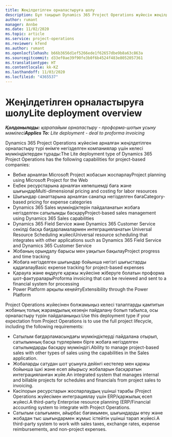 ```yaml
---
title: Жеңілдетілген орналастыруға шолу
description: Бұл тақырып Dynamics 365 Project Operations жүйесін жеңілдетілген орналастыру туралы ақпарат береді.
author: rumant
manager: Annbe
ms.date: 11/02/2020
ms.topic: article
ms.service: project-operations
ms.reviewer: kfend
ms.author: rumant
ms.openlocfilehash: b66b3656d1ef5266ede1f62657dbe9b8a63c863a
ms.sourcegitcommit: d33ef0ae39f90fe3b0f6b4524f483e8052057361
ms.translationtype: HT
ms.contentlocale: kk-KZ
ms.lasthandoff: 11/03/2020
ms.locfileid: "4365537"
---
```

# <a name="lite-deployment-overview"></a><span data-ttu-id="1c3bd-103">Жеңілдетілген орналастыруға шолу</span><span class="sxs-lookup"><span data-stu-id="1c3bd-103">Lite deployment overview</span></span>

<span data-ttu-id="1c3bd-104">_**Қолданылады:** қарапайым орналастыру - проформа-шотын ұсыну мәмілесі_</span><span class="sxs-lookup"><span data-stu-id="1c3bd-104">_**Applies To:** Lite deployment - deal to proforma invoicing_</span></span>

<span data-ttu-id="1c3bd-105">Dynamics 365 Project Operations жүйесіне арналған жеңілдетілген орналастыру түрі өнімге негізделген компаниялар үшін келесі мүмкіндіктерден тұрады:</span><span class="sxs-lookup"><span data-stu-id="1c3bd-105">The Lite deployment type of Dynamics 365 Project Operations has the following capabilities for project-based companies:</span></span>

- <span data-ttu-id="1c3bd-106">Вебке арналған Microsoft Project жобасын жоспарлау</span><span class="sxs-lookup"><span data-stu-id="1c3bd-106">Project planning using Microsoft Project for the Web</span></span>
- <span data-ttu-id="1c3bd-107">Еңбек ресурстарына арналған көпөлшемді баға және шығындар</span><span class="sxs-lookup"><span data-stu-id="1c3bd-107">Multi-dimensional pricing and costing for labor resources</span></span>
- <span data-ttu-id="1c3bd-108">Шығындар санаттарына арналған санатқа негізделген баға</span><span class="sxs-lookup"><span data-stu-id="1c3bd-108">Category-based pricing for expense categories</span></span>
- <span data-ttu-id="1c3bd-109">Dynamics 365 Sales мүмкіндіктерін пайдаланатын жобаға негізделген сатылымды басқару</span><span class="sxs-lookup"><span data-stu-id="1c3bd-109">Project-based sales management using Dynamics 365 Sales capabilities</span></span>
- <span data-ttu-id="1c3bd-110">Dynamics 365 Field Service және Dynamics 365 Customer Service секілді басқа бағдарламалармен интеграцияланатын Universal Resource Scheduling жүйесі</span><span class="sxs-lookup"><span data-stu-id="1c3bd-110">Universal resource scheduling that integrates with other applications such as Dynamics 365 Field Service and Dynamics 365 Customer Service</span></span>
- <span data-ttu-id="1c3bd-111">Жобаның орындалу барысы мен уақытын бақылау</span><span class="sxs-lookup"><span data-stu-id="1c3bd-111">Project progress and time tracking</span></span>
- <span data-ttu-id="1c3bd-112">Жобаға негізделген шығындар бойынша негізгі шығыстарды қадағалау</span><span class="sxs-lookup"><span data-stu-id="1c3bd-112">Basic expense tracking for project-based expenses</span></span>
- <span data-ttu-id="1c3bd-113">Қарауға және өңдеуге қаржы жүйесіне жіберуге болатын проформа шот-фактуралары</span><span class="sxs-lookup"><span data-stu-id="1c3bd-113">Proforma invoicing that can be reviewed and sent to a financial system for processing</span></span>
- <span data-ttu-id="1c3bd-114">Power Platform арқылы кеңейту</span><span class="sxs-lookup"><span data-stu-id="1c3bd-114">Extensibility through the Power Platform</span></span>

<span data-ttu-id="1c3bd-115">Project Operations жүйесінен болжамыңыз келесі талаптарды қамтитын жобаның толық жарамдылық кезеңін пайдалану болып табылса, осы орналастыру түрін пайдаланыңыз:</span><span class="sxs-lookup"><span data-stu-id="1c3bd-115">Use this deployment type if your expectation from Project Operations is to use the full project lifecycle, including the following requirements:</span></span>

- <span data-ttu-id="1c3bd-116">Сатылым бағдарламасындағы мүмкіндіктерді пайдалана отырып, сатылымның басқа түрлерімен бірге жобаға негізделген сатылымдарды басқару мүмкіндігі.</span><span class="sxs-lookup"><span data-stu-id="1c3bd-116">Ability to manage project-based sales with other types of sales using the capabilities in the Sales application.</span></span>
- <span data-ttu-id="1c3bd-117">Жобаларды сатудан шот ұсынуға дейінгі кестелер мен қаржы бойынша ішкі және есеп айырысу жобаларын басқаратын интеграцияланған жүйе.</span><span class="sxs-lookup"><span data-stu-id="1c3bd-117">An integrated system that manages internal and billable projects for schedules and financials from project sales to invoicing.</span></span>
- <span data-ttu-id="1c3bd-118">Кәсіпорын ресурстарын жоспарлаудың үшінші тарабы (Project Operations жүйесімен интеграциялау үшін ERP/қаржылық есеп жүйесі.</span><span class="sxs-lookup"><span data-stu-id="1c3bd-118">A third-party Enterprise resource planning (ERP/Financial accounting system to integrate with Project Operations.</span></span>
- <span data-ttu-id="1c3bd-119">Сатылым салығымен, айырбас бағамымен, шығындарды өтеу және жобадан тыс шығындармен жұмыс істейтін үшінші тарап жүйесі.</span><span class="sxs-lookup"><span data-stu-id="1c3bd-119">A third-party system to work with sales taxes, exchange rates, expense reimbursements, and non-project expenses.</span></span>
